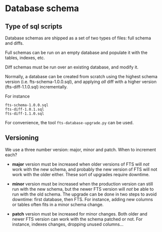 Database schema
===============

## Type of sql scripts
Database schemas are shipped as a set of two types of files: full
schema and diffs.

Full schemas can be run on an empty database and populate it with the
tables, indexes, etc.

Diff schemas must be run over an existing database, and modify it.

Normally, a database can be created from scratch using the
highest schema version (i.e. fts-schema-1.0.0.sql), and applying *all*
diff with a higher version (fts-diff-1.1.0.sql) incrementally.

For instance

```
fts-schema-1.0.0.sql
fts-diff-1.0.1.sql
fts-diff-1.1.0.sql
```

For convenience, the tool `fts-database-upgrade.py` can be used.

## Versioning
We use a three number version: major, minor and patch.
When to increment each?

  * **major** version must be increased when older versions of FTS will *not*
  work with the new schema, and probably the new version of FTS will
  not work with the older either. These sort of upgrades require downtime.
  
  * **minor** version must be increased when the production version can still run with the new schema,
  but the newer FTS version will *not* be able to run with the old schema.
  The upgrade can be done in two steps to avoid downtime: first database, then FTS.
  For instance, adding new columns or tables often fits in a minor schema change.
  
  * **patch** version must be increased for minor changes. Both older and
  newer FTS version can work with the schema patched or not. For instance,
  indexes changes, dropping unused columns...
